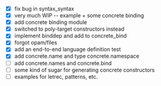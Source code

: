 - [x] fix bug in syntax_syntax
- [x] very much WIP -- example + some concrete binding
- [x] add concrete binding module
- [x] switched to poly-target constructors instead
- [x] implement binddep and add to concrete_bind
- [x] forgot opam/files
- [x] add an end-to-end language definition test
- [x] add concrete.name and type concrete.namespace
- [ ] add concrete.names and concrete.bind
- [ ] some kind of sugar for generating concrete constructors
- [ ] examples for letrec, patterns, etc.
